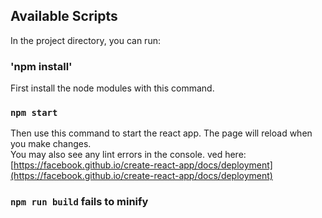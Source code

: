 ## Available Scripts

In the project directory, you can run:

### 'npm install'
First install the node modules with this command.

### `npm start`
Then use this command to start the react app.
The page will reload when you make changes.\
You may also see any lint errors in the console.
ved here: [https://facebook.github.io/create-react-app/docs/deployment](https://facebook.github.io/create-react-app/docs/deployment)

### `npm run build` fails to minify
